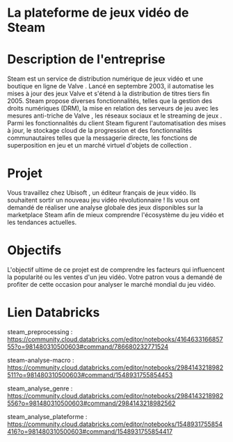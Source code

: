 # La plateforme de jeux vidéo de Steam
# Description de l'entreprise
Steam est un service de distribution numérique de jeux vidéo et une boutique en ligne de Valve . Lancé en septembre 2003, il automatise les mises à jour des jeux Valve et s'étend à la distribution de titres tiers fin 2005. Steam propose diverses fonctionnalités, telles que la gestion des droits numériques (DRM), la mise en relation des serveurs de jeu avec les mesures anti-triche de Valve , les réseaux sociaux et le streaming de jeux . Parmi les fonctionnalités du client Steam figurent l'automatisation des mises à jour, le stockage cloud de la progression et des fonctionnalités communautaires telles que la messagerie directe, les fonctions de superposition en jeu et un marché virtuel d'objets de collection .

# Projet
Vous travaillez chez Ubisoft , un éditeur français de jeux vidéo. Ils souhaitent sortir un nouveau jeu vidéo révolutionnaire ! Ils vous ont demandé de réaliser une analyse globale des jeux disponibles sur la marketplace Steam afin de mieux comprendre l'écosystème du jeu vidéo et les tendances actuelles.

# Objectifs
L'objectif ultime de ce projet est de comprendre les facteurs qui influencent la popularité ou les ventes d'un jeu vidéo. Votre patron vous a demandé de profiter de cette occasion pour analyser le marché mondial du jeu vidéo.

# Lien Databricks

steam_preprocessing : https://community.cloud.databricks.com/editor/notebooks/416463316685755?o=981480310500603#command/786680232771524

steam-analyse-macro : https://community.cloud.databricks.com/editor/notebooks/2984143218982511?o=981480310500603#command/1548931755854453

steam_analyse_genre : https://community.cloud.databricks.com/editor/notebooks/2984143218982556?o=981480310500603#command/2984143218982562

steam_analyse_plateforme : https://community.cloud.databricks.com/editor/notebooks/1548931755854416?o=981480310500603#command/1548931755854417

